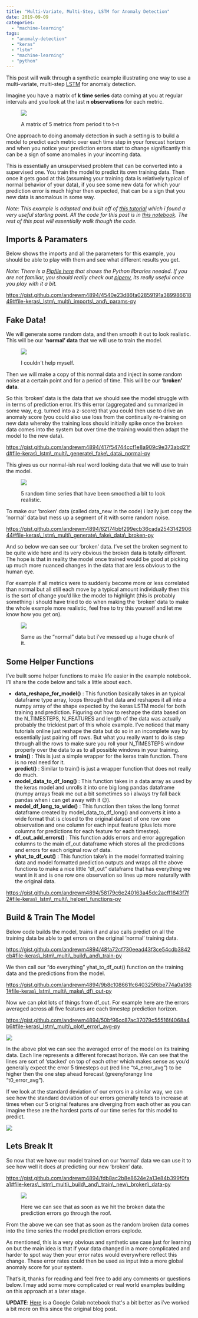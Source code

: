 ```yaml
---
title: "Multi-Variate, Multi-Step, LSTM for Anomaly Detection"
date: 2019-09-09
categories: 
  - "machine-learning"
tags: 
  - "anomaly-detection"
  - "keras"
  - "lstm"
  - "machine-learning"
  - "python"
---
```


This post will walk through a synthetic example illustrating one way to use a multi-variate, multi-step [LSTM](https://en.wikipedia.org/wiki/Long_short-term_memory) for anomaly detection.

Imagine you have a matrix of **k time series** data coming at you at regular intervals and you look at the last **n observations** for each metric.

<figure>

![](images/1_KJE0RC7793B8qPLWadDqVg.png)

<figcaption>

A matrix of 5 metrics from period t to t-n

</figcaption>

</figure>

One approach to doing anomaly detection in such a setting is to build a model to predict each metric over each time step in your forecast horizon and when you notice your prediction errors start to change significantly this can be a sign of some anomalies in your incoming data.

This is essentially an unsupervised problem that can be converted into a supervised one. You train the model to predict its own training data. Then once it gets good at this (assuming your training data is relatively typical of normal behavior of your data), if you see some new data for which your prediction error is much higher then expected, that can be a sign that you new data is anomalous in some way.

_Note: This example is adapted and built off of_ [_this tutorial_](https://developer.ibm.com/tutorials/iot-deep-learning-anomaly-detection-5/) _which i found a very useful starting point. All the code for this post is in_ [_this notebook_](https://github.com/andrewm4894/keras_learn/blob/master/lstm_multi.ipynb)_. The rest of this post will essentially walk though the code._

## Imports & Paramaters

Below shows the imports and all the parameters for this example, you should be able to play with them and see what different results you get.

_Note: There is a_ [_Pipfile here_](https://github.com/andrewm4894/keras_learn/blob/master/Pipfile) _that shows the Python libraries needed. If you are not familiar, you should really check out_ [_pipenv_](https://pipenv.readthedocs.io/en/latest/basics/https://pipenv.readthedocs.io/en/latest/basics/)_, its really useful once you play with it a bit._

https://gist.github.com/andrewm4894/4540e23d86fa02859191a38998661849#file-keras\_lstm\_multi\_imports\_and\_params-py

## Fake Data!

We will generate some random data, and then smooth it out to look realistic. This will be our **‘normal’ data** that we will use to train the model.

<figure>

![](images/1_HyFQhws3uVNRxYN6jBIzCw.jpeg)

<figcaption>

I couldn't help myself.

</figcaption>

</figure>

Then we will make a copy of this normal data and inject in some random noise at a certain point and for a period of time. This will be our **‘broken’ data**.

So this ‘broken’ data is the data that we should see the model struggle with in terms of prediction error. It’s this error (aggregated and summarized in some way, e.g. turned into a z-score) that you could then use to drive an anomaly score (you could also use loss from the continually re-training on new data whereby the training loss should initially spike once the broken data comes into the system but over time the training would then adapt the model to the new data).

https://gist.github.com/andrewm4894/417f54744ccf1e8a909c9e373abd21fd#file-keras\_lstm\_multi\_generate\_fake\_data\_normal-py

This gives us our normal-ish real word looking data that we will use to train the model.

<figure>

![](images/1_pJdOGJ3WMJy1qCcqbr6Rww.jpeg)

<figcaption>

5 random time series that have been smoothed a bit to look realistic.

</figcaption>

</figure>

To make our ‘broken’ data (called data\_new in the code) i lazily just copy the ‘normal’ data but mess up a segment of it with some random noise.

https://gist.github.com/andrewm4894/62174bbf299ecb36cada254314290644#file-keras\_lstm\_multi\_generate\_fake\_data\_broken-py

And so below we can see our ‘broken’ data. I’ve set the broken segment to be quite wide here and its very obvious the broken data is totally different. The hope is that in reality the model once trained would be good at picking up much more nuanced changes in the data that are less obvious to the human eye.

For example if all metrics were to suddenly become more or less correlated than normal but all still each move by a typical amount individually then this is the sort of change you’d like the model to highlight (this is probably something i should have tried to do when making the ‘broken’ data to make the whole example more realistic, feel free to try this yourself and let me know how you get on).

<figure>

![](images/1_UKqQRjsqMTPrRcpB7uEQbg.jpeg)

<figcaption>

Same as the “normal” data but i’ve messed up a huge chunk of it.

</figcaption>

</figure>

## Some Helper Functions

I’ve built some helper functions to make life easier in the example notebook. I’ll share the code below and talk a little about each.

- **data\_reshape\_for\_model()** : This function basically takes in an typical dataframe type array, loops through that data and reshapes it all into a numpy array of the shape expected by the keras LSTM model for both training and prediction. Figuring out how to reshape the data based on the N\_TIMESTEPS, N\_FEATURES and length of the data was actually probably the trickiest part of this whole example. I’ve noticed that many tutorials online just reshape the data but do so in an incomplete way by essentially just pairing off rows. But what you really want to do is step through all the rows to make sure you roll your N\_TIMESTEPS window properly over the data to as to all possible windows in your training.
- **train()** : This is just a simple wrapper for the keras train function. There is no real need for it.
- **predict()** : Similar to train() is just a wrapper function that does not really do much.
- **model\_data\_to\_df\_long()** : This function takes in a data array as used by the keras model and unrolls it into one big long pandas dataframe (numpy arrays freak me out a bit sometimes so i always try fall back pandas when i can get away with it 😉).
- **model\_df\_long\_to\_wide()** : This function then takes the long format dataframe created by model\_data\_to\_df\_long() and converts it into a wide format that is closed to the original dataset of one row one observation and one column for each input feature (plus lots more columns for predictions for each feature for each timestep).
- **df\_out\_add\_errors()** : This function adds errors and error aggregation columns to the main df\_out dataframe which stores all the predictions and errors for each original row of data.
- **yhat\_to\_df\_out()** : This function take’s in the model formatted training data and model formatted prediction outputs and wraps all the above functions to make a nice little “df\_out” dataframe that has everything we want in it and is one row one observation so lines up more naturally with the original data.

https://gist.github.com/andrewm4894/58179c6e240163a45dc2acff1843f7f2#file-keras\_lstm\_multi\_helper\_functions-py

## Build & Train The Model

Below code builds the model, trains it and also calls predict on all the training data be able to get errors on the original ‘normal’ training data.

https://gist.github.com/andrewm4894/48fa72cf730eead43f3ce54cdb3842cb#file-keras\_lstm\_multi\_build\_and\_train-py

We then call our “do everything” yhat\_to\_df\_out() function on the training data and the predictions from the model.

https://gist.github.com/andrewm4894/9b8c108661fc640325f6be774a0a1861#file-keras\_lstm\_multi\_make\_df\_out-py

Now we can plot lots of things from df\_out. For example here are the errors averaged across all five features are each timestep prediction horizon.

https://gist.github.com/andrewm4894/50bf96cc87ac37079c55516f4068a4b6#file-keras\_lstm\_multi\_plot\_error\_avg-py

![](images/1_6HBimTV7Bete2b2_iB9gTw.jpeg)

In the above plot we can see the averaged error of the model on its training data. Each line represents a different forecast horizon. We can see that the lines are sort of ‘stacked’ on top of each other which makes sense as you’d generally expect the error 5 timesteps out (red line “t4\_error\_avg”) to be higher then the one step ahead forecast (greeny/orangy line “t0\_error\_avg”).

If we look at the standard deviation of our errors in a similar way, we can see how the standard deviation of our errors generally tends to increase at times when our 5 original features are diverging from each other as you can imagine these are the hardest parts of our time series for this model to predict.

![](images/1_PuMxLqfI3xQkoTzNo44v1g.jpeg)

## Lets Break It

So now that we have our model trained on our ‘normal’ data we can use it to see how well it does at predicting our new ‘broken’ data.

https://gist.github.com/andrewm4894/fdb8ac2b8e8624e2a13e84b399f0faa1#file-keras\_lstm\_multi\_build\_and\_train\_new\_broken\_data-py

<figure>

![](images/1_qB4T52kMb6VdRHsKT4gXbw.jpeg)

<figcaption>

Here we can see that as soon as we hit the broken data the prediction errors go through the roof.

</figcaption>

</figure>

From the above we can see that as soon as the random broken data comes into the time series the model prediction errors explode.

As mentioned, this is a very obvious and synthetic use case just for learning on but the main idea is that if your data changed in a more complicated and harder to spot way then your error rates would everywhere reflect this change. These error rates could then be used as input into a more global anomaly score for your system.

That’s it, thanks for reading and feel free to add any comments or questions below. I may add some more complicated or real world examples building on this approach at a later stage.

**UPDATE**: [Here](https://colab.research.google.com/drive/1Mx2uoeGL3VRQLifNtrcPY0rABc1GY3ep) is a Google Colab notebook that's a bit better as i’ve worked a bit more on this since the original blog post.

